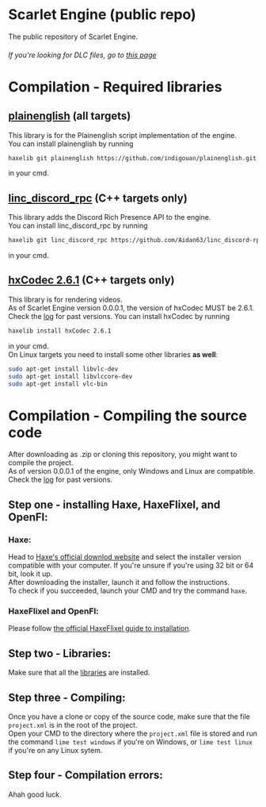 # Scarlet Engine (public repo)

The public repository of Scarlet Engine.
###### If you're looking for DLC files, go to [this page](https://google.com)

# Compilation - Required libraries

## [plainenglish](https://github.com/indigouan/plainenglish) (all targets)
This library is for the Plainenglish script implementation of the engine.  
You can install plainenglish by running
```bash
haxelib git plainenglish https://github.com/indigouan/plainenglish.git
```
in your cmd.  

## [linc_discord_rpc](https://github.com/Aidan63/linc_discord-rpc) (C++ targets only)
This library adds the Discord Rich Presence API to the engine.  
You can install linc_discord_rpc by running
```bash
haxelib git linc_discord_rpc https://github.com/Aidan63/linc_discord-rpc.git
```
in your cmd.  

## [hxCodec 2.6.1](https://github.com/polybiusproxy/hxCodec) (C++ targets only)
This library is for rendering videos.  
As of Scarlet Engine version 0.0.0.1, the version of hxCodec MUST be 2.6.1. Check the [log](https://github.com/indigoUan/ScarletEngineData/blob/main/compilation-requirements-log.md) for past versions.
You can install hxCodec by running
```bash
haxelib install hxCodec 2.6.1
```
in your cmd.  
On Linux targets you need to install some other libraries **as well**:  
```bash
sudo apt-get install libvlc-dev
sudo apt-get install libvlccore-dev
sudo apt-get install vlc-bin
```

# Compilation - Compiling the source code

After downloading as .zip or cloning this repository, you might want to compile the project.  
As of version 0.0.0.1 of the engine, only Windows and Linux are compatible. Check the [log](https://github.com/indigoUan/ScarletEngineData/blob/main/compilation-requirements-log.md) for past versions.  

## Step one - installing Haxe, HaxeFlixel, and OpenFl:
### Haxe:  
Head to [Haxe's official downlod website](https://haxe.org/download) and select the installer version compatible with your computer. If you're unsure if you're using 32 bit or 64 bit, look it up.  
After downloading the installer, launch it and follow the instructions.  
To check if you succeeded, launch your CMD and try the command `haxe`.  
### HaxeFlixel and OpenFl:
Please follow [the official HaxeFlixel guide to installation](https://haxeflixel.com/documentation/install-haxeflixel/).

## Step two - Libraries:
Make sure that all the [libraries](https://github.com/indigoUan/ScarletEnginePublic/blob/main/README.md#compilation---required-libraries) are installed.

## Step three - Compiling:
Once you have a clone or copy of the source code, make sure that the file `project.xml` is in the root of the project.  
Open your CMD to the directory where the `project.xml` file is stored and run the command `lime test windows` if you're on Windows, or `lime test linux` if you're on any Linux sytem.  

## Step four - Compilation errors:
Ahah good luck.
